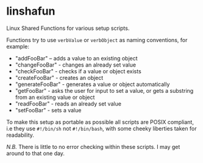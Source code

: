 # linshafun

Linux Shared Functions for various setup scripts.

Functions try to use `verbValue` or `verbObject` as naming conventions, for example:

* "addFooBar" – adds a value to an existing object
* "changeFooBar" - changes an already set value
* "checkFooBar" - checks if a value or object exists
* "createFooBar" - creates an object
* "generateFooBar" - generates a value or object automatically
* "getFooBar" - asks the user for input to set a value, or gets a substring from an existing value or object
* "readFooBar" - reads an already set value
* "setFooBar" - sets a value

To make this setup as portable as possible all scripts are POSIX compliant, i.e they use `#!/bin/sh` not `#!/bin/bash`, with some cheeky liberties taken for readability.

*N.B.*
There is little to no error checking within these scripts. I may get around to that one day.
